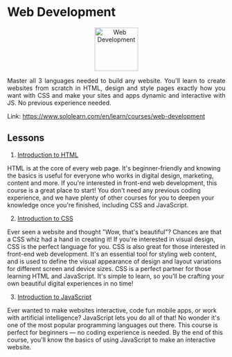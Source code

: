 # Web Development

<p align="center">
    <img src="https://lecontent.sololearn.com/material-images/dd1cc72e9e8a4e1dadcda3ca991155e2-Webdevelopment.png" alt="Web Development" width="100px" height="auto"></p>
<p align="justify">
    Master all 3 languages needed to build any website. You'll learn to create websites from scratch in HTML, design and style pages exactly how you want with CSS and make your sites and apps dynamic and interactive with JS. No previous experience needed.
</p>

Link: https://www.sololearn.com/en/learn/courses/web-development

## Lessons

1. [Introduction to HTML](https://www.sololearn.com/en/learn/courses/html-introduction)

HTML is at the core of every web page. It's beginner-friendly and knowing the basics is useful for everyone who works in digital design, marketing, content and more. If you're interested in front-end web development, this course is a great place to start! You don't need any previous coding experience, and we have plenty of other courses for you to deepen your knowledge once you're finished, including CSS and JavaScript.

2. [Introduction to CSS](https://www.sololearn.com/en/learn/courses/css-introduction)

Ever seen a website and thought "Wow, that's beautiful"? Chances are that a CSS whiz had a hand in creating it! If you're interested in visual design, CSS is the perfect language for you. CSS is also great for those interested in front-end web development. It's an essential tool for styling web content, and is used to define the visual appearance of design and layout variations for different screen and device sizes. CSS is a perfect partner for those learning HTML and JavaScript. It's simple to learn, so you'll be crafting your own beautiful digital experiences in no time!

3. [Introduction to JavaScript](https://www.sololearn.com/en/learn/courses/javascript-introduction)

Ever wanted to make websites interactive, code fun mobile apps, or work with artificial intelligence? JavaScript lets you do all of that! No wonder it's one of the most popular programming languages out there. This course is perfect for beginners — no coding experience is needed. By the end of this course, you'll know the basics of using JavaScript to make an interactive website.
